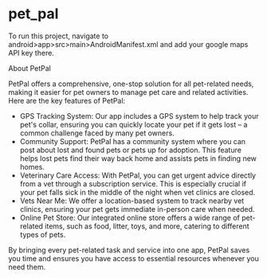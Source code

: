 # pet_pal

To run this project, navigate to android>app>src>main>AndroidManifest.xml and add your google maps API key there.

About PetPal

PetPal offers a comprehensive, one-stop solution for all pet-related needs, making it easier for pet owners to manage pet care and related activities. Here are the key features of PetPal:

- GPS Tracking System: Our app includes a GPS system to help track your pet's collar, ensuring you can quickly locate your pet if it gets lost – a common challenge faced by many pet owners.
- Community Support: PetPal has a community system where you can post about lost and found pets or pets up for adoption. This feature helps lost pets find their way back home and assists pets in finding new homes.
- Veterinary Care Access: With PetPal, you can get urgent advice directly from a vet through a subscription service. This is especially crucial if your pet falls sick in the middle of the night when vet clinics are closed.
- Vets Near Me: We offer a location-based system to track nearby vet clinics, ensuring your pet gets immediate in-person care when needed.
- Online Pet Store: Our integrated online store offers a wide range of pet-related items, such as food, litter, toys, and more, catering to different types of pets.

By bringing every pet-related task and service into one app, PetPal saves you time and ensures you have access to essential resources whenever you need them.

